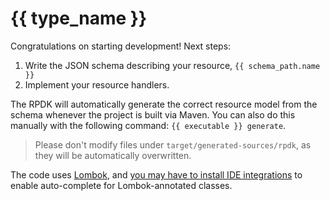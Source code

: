 # {{ type_name }}

Congratulations on starting development! Next steps:

1. Write the JSON schema describing your resource, `{{ schema_path.name }}`
1. Implement your resource handlers.

The RPDK will automatically generate the correct resource model from the schema whenever the project is built via Maven. You can also do this manually with the following command: `{{ executable }} generate`.

> Please don't modify files under `target/generated-sources/rpdk`, as they will be automatically overwritten.

The code uses [Lombok](https://projectlombok.org/), and [you may have to install IDE integrations](https://projectlombok.org/) to enable auto-complete for Lombok-annotated classes.
